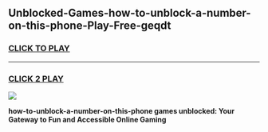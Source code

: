 
## Unblocked-Games-how-to-unblock-a-number-on-this-phone-Play-Free-geqdt
<h3>
<a href="https://premium76.site?title=how-to-unblock-a-number-on-this-phone&ref=18A1">CLICK TO PLAY</a></h3>
<hr>

<h3>
<a href="https://premium76.site?title=how-to-unblock-a-number-on-this-phone&ref=18A1">CLICK 2 PLAY</a>
  
</h3>

<a href="https://premium76.site?title=how-to-unblock-a-number-on-this-phone&ref=18A1"><img src="https://clearcache.store/games.png"></a>


**how-to-unblock-a-number-on-this-phone games unblocked: Your Gateway to Fun and Accessible Online Gaming**
